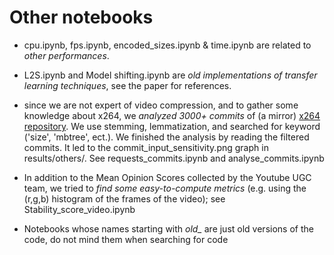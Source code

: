 # Other notebooks

- cpu.ipynb, fps.ipynb, encoded_sizes.ipynb & time.ipynb are related to *other performances*.

- L2S.ipynb and Model shifting.ipynb are *old implementations of transfer learning techniques*, see the paper for references.

- since we are not expert of video compression, and to gather some knowledge about x264, we *analyzed 3000+ commits* of (a mirror) [x264 repository](https://github.com/mirror/x264). We use stemming, lemmatization, and searched for keyword ('size', 'mbtree', ect.). We finished the analysis by reading the filtered commits. It led to the commit_input_sensitivity.png graph in results/others/. See requests_commits.ipynb and analyse_commits.ipynb

- In addition to the Mean Opinion Scores collected by the Youtube UGC team, we tried to *find some easy-to-compute metrics* (e.g. using the (r,g,b) histogram of the frames of the video); see Stability_score_video.ipynb

- Notebooks whose names starting with *old_* are just old versions of the code, do not mind them when searching for code
